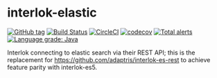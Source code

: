 # interlok-elastic

[![GitHub tag](https://img.shields.io/github/tag/adaptris/interlok-elastic.svg)](https://github.com/adaptris/interlok-elastic/tags) [![Build Status](https://travis-ci.org/adaptris/interlok-elastic.svg?branch=develop)](https://travis-ci.org/adaptris/interlok-elastic) [![CircleCI](https://circleci.com/gh/adaptris/interlok-elastic.svg?style=svg)](https://circleci.com/gh/adaptris/interlok-elastic) [![codecov](https://codecov.io/gh/adaptris/interlok-elastic/branch/develop/graph/badge.svg)](https://codecov.io/gh/adaptris/interlok-elastic) [![Total alerts](https://img.shields.io/lgtm/alerts/g/adaptris/interlok-elastic.svg?logo=lgtm&logoWidth=18)](https://lgtm.com/projects/g/adaptris/interlok-elastic/alerts/) [![Language grade: Java](https://img.shields.io/lgtm/grade/java/g/adaptris/interlok-elastic.svg?logo=lgtm&logoWidth=18)](https://lgtm.com/projects/g/adaptris/interlok-elastic/context:java)

Interlok connecting to elastic search via their REST API; this is the replacement for https://github.com/adaptris/interlok-es-rest to achieve feature parity with interlok-es5.


